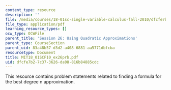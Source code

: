 ```yaml
---
content_type: resource
description: ''
file: /media/courses/18-01sc-single-variable-calculus-fall-2010/dfcfe7b27c373626da08816b84885cdc_MIT18_01SCF10_ex26prb.pdf
file_type: application/pdf
learning_resource_types: []
ocw_type: OCWFile
parent_title: 'Session 26: Using Quadratic Approximations'
parent_type: CourseSection
parent_uid: 83a48b57-d3d2-a408-6881-aa5771dbfcba
resourcetype: Document
title: MIT18_01SCF10_ex26prb.pdf
uid: dfcfe7b2-7c37-3626-da08-816b84885cdc
---
```

This resource contains problem statements related to finding a formula for the best degree n approximation.